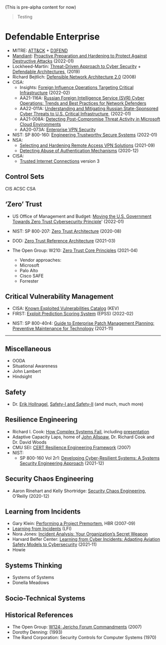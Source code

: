
(This is pre-alpha content for now)
> Testing

# Defendable Enterprise
* MITRE: [ATT&CK](https://attack.mitre.org/) + [D3FEND](https://d3fend.mitre.org/) 
* [Mandiant](https://www.mandiant.com/): [Proactive Preparation and Hardening to Protect Against Destructive Attacks](https://www.mandiant.com/resources/protect-against-destructive-attacks) (2022-01)
* Lockheed-Martin: [Threat-Driven Approach to Cyber Security](https://www.lockheedmartin.com/content/dam/lockheed-martin/rms/documents/cyber/LM-White-Paper-Threat-Driven-Approach.pdf) + [Defendable Architectures ](https://www.lockheedmartin.com/content/dam/lockheed-martin/rms/documents/cyber/LM-White-Paper-Defendable-Architectures.pdf) (2019)
* Richard Bejtlich: [Defensible Network Architecture 2.0](https://taosecurity.blogspot.com/2008/01/defensible-network-architecture-20.html) (2008)
* CISA:
	* Insights: [Foreign Influence Operations Targeting Critical Infrastructure](https://cisa.gov/sites/default/files/publications/cisa_insight_mitigating_foreign_influence_508.pdf) (2022-02)	
	 * AA21-116A:  [Russian Foreign Intelligence Service (SVR) Cyber Operations: Trends and Best Practices for Network Defenders](https://www.cisa.gov/uscert/ncas/alerts/aa21-116a)
	* AA22-011A: [Understanding and Mitigating Russian State-Sponsored Cyber Threats to U.S. Critical Infrastructure ](https://www.cisa.gov/uscert/ncas/alerts/aa22-011a) (2022-01)
	* AA21-008A: [Detecting Post-Compromise Threat Activity in Microsoft Cloud Environments](https://www.cisa.gov/uscert/ncas/alerts/aa21-008a) 
	* AA20-073A: [Enterprise VPN Security](https://www.cisa.gov/uscert/ncas/alerts/aa20-073a)
* NIST: SP 800-160: [Engineering Trustworthy Secure Systems](https://csrc.nist.gov/publications/detail/sp/800-160/vol-1/final) (2022-01)
* NSA:
	* [Selecting and Hardening Remote Access VPN Solutions](https://media.defense.gov/2021/Sep/28/2002863184/-1/-1/0/CSI_SELECTING-HARDENING-REMOTE-ACCESS-VPNS-20210928.PDF) (2021-09)
	* [Detecting Abuse of Authentication Mechanisms](https://media.defense.gov/2020/Dec/17/2002554125/-1/-1/0/AUTHENTICATION_MECHANISMS_CSA_U_OO_198854_20.PDF) (2020-12)
* CISA:
	* [Trusted Internet Connections](https://www.cisa.gov/tic-guidance) version 3

## Control Sets
CIS
ACSC
CSA

## ‘Zero’ Trust
* US Office of Management and Budget: [Moving the U.S. Government Towards Zero Trust Cybersecurity Principle](https://www.whitehouse.gov/wp-content/uploads/2022/01/M-22-09.pdf)' (2022-01)
* NIST: SP 800-207: [Zero Trust Architecture](https://www.nist.gov/publications/zero-trust-architecture) (2020-08)
* DOD: [Zero Trust Reference Architecture](https://dodcio.defense.gov/Portals/0/Documents/Library/(U)ZT_RA_v1.1(U)_Mar21.pdf) (2021-03)
* The Open Group: W210: [Zero Trust Core Principles](https://pubs.opengroup.org/security/zero-trust-principles/) (2021-04)

   * Vendor approaches:
	* Microsoft
	* Palo Alto
	* Cisco SAFE
	* Forrester

## Critical Vulnerability Management
* CISA: [Known Exploited Vulnerabilities Catalog](https://www.cisa.gov/known-exploited-vulnerabilities-catalog) (KEV)
* FIRST: [Exploit Prediction Scoring System](https://www.first.org/epss/) (EPSS) (2022-02)
 - NIST: SP 800-40r4: [Guide to Enterprise Patch Management Planning: Preventive Maintenance for Technology](https://csrc.nist.gov/publications/detail/sp/800-40/rev-4/draft) (2021-11)

---- 

## Miscellaneous
* OODA
* Situational Awareness
* John Lambert
* Hindsight

## Safety
* Dr. [Erik Hollnagel](https://erikhollnagel.com/), [Safety-I and Safety-II](https://erikhollnagel.com/ideas/safety-i%20and%20safety-ii.html) (and much, much more)

## Resilience Engineering
* Richard I. Cook: [How Complex Systems Fail](https://how.complexsystems.fail/), including [presentation](https://www.youtube.com/watch?v=2S0k12uZR14)
* Adaptive Capacity Laps, home of [John Allspaw](https://nitter.net/allspaw), Dr. Richard Cook and Dr. David Woods
* CMU SEI: [CERT Resilience Engineering Framework](https://resources.sei.cmu.edu/library/asset-view.cfm?assetid=8389) (2007)
* NIST:
	* SP 800-160 Vol 2r1: [Developing Cyber-Resilient Systems: A Systems Security Engineering Approach](https://csrc.nist.gov/publications/detail/sp/800-160/vol-2-rev-1/final) (2021-12)

## Security Chaos Engineering
* Aaron Rinehart and Kelly Shortridge: [Security Chaos Engineering](https://www.oreilly.com/library/view/security-chaos-engineering/9781492080350/), O’Reilly (2020-12)

## Learning from Incidents
* Gary Klein: [Performing a Project Premortem](https://hbr.org/2007/09/performing-a-project-premortem), HBR (2007-09)
*  [Learning from Incidents](https://www.learningfromincidents.io/) (LFI)
* Nora Jones: [Incident Analysis: Your Organization’s Secret Weapon](https://itrevolution.com/incident-analysis-your-organizations-secret-weapon/)
* Harvard Belfer Center: [Learning from Cyber Incidents: Adapting Aviation Safety Models to Cybersecurity](https://www.belfercenter.org/publication/learning-cyber-incidents-adapting-aviation-safety-models-cybersecurity) (2021-11)
* Howie

## Systems Thinking
* Systems of Systems
* Donella Meadows

## Socio-Technical Systems

## Historical References
* The Open Group: [W124: Jericho Forum Commandments](https://publications.opengroup.org/security-library/zero-trust/w124) (2007)
* Dorothy Denning: (1993)
* The Rand Corporation: Security Controls for Computer Systems (1970)
